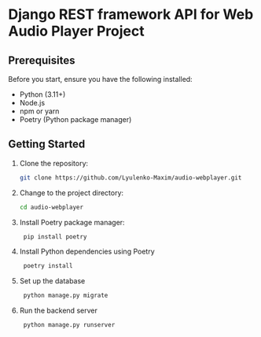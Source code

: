 # Django REST framework API for Web Audio Player Project

## Prerequisites

Before you start, ensure you have the following installed:

- Python (3.11+)
- Node.js
- npm or yarn
- Poetry (Python package manager)

## Getting Started

1. Clone the repository:
   ```bash
   git clone https://github.com/Lyulenko-Maxim/audio-webplayer.git
2. Change to the project directory:
   ```bash
   cd audio-webplayer
3. Install Poetry package manager:
   ```bash
    pip install poetry

4. Install Python dependencies using Poetry
   ```bash
    poetry install

5. Set up the database
   ```bash
    python manage.py migrate
6. Run the backend server
   ```bash
    python manage.py runserver

